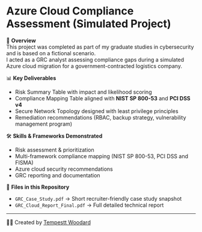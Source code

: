 # Azure Cloud Compliance Assessment (Simulated Project)

📌 **Overview**  
This project was completed as part of my graduate studies in cybersecurity and is based on a fictional scenario.  
I acted as a GRC analyst assessing compliance gaps during a simulated Azure cloud migration for a government-contracted logistics company.  

📊 **Key Deliverables**  
- Risk Summary Table with impact and likelihood scoring  
- Compliance Mapping Table aligned with **NIST SP 800-53** and **PCI DSS v4**
- Secure Network Topology designed with least privilege principles
- Remediation recommendations (RBAC, backup strategy, vulnerability management program)  

🛠 **Skills & Frameworks Demonstrated**  
- Risk assessment & prioritization  
- Multi-framework compliance mapping (NIST SP 800-53, PCI DSS and FISMA)  
- Azure cloud security recommendations  
- GRC reporting and documentation  

📂 **Files in this Repository**  
- `GRC_Case_Study.pdf` → Short recruiter-friendly case study snapshot  
- `GRC_Cloud_Report_Final.pdf` → Full detailed technical report  

---
👩‍💻 Created by [Tempestt Woodard](https://github.com/tnwoodard) 
